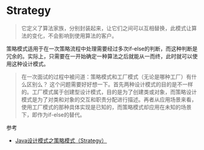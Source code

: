 # Strategy

> 它定义了算法家族，分别封装起来，让它们之间可以互相替换，此模式让算法的变化，不会影响到使用算法的客户。


策略模式适用于在一次策略流程中处理需要经过多次if-else的判断，而这种判断是冗余的。实际上，只需要在一开始确定一种算法之后就能从一而终，此时就可以使用这种设计模式。

> 在一次面试的过程中被问道：策略模式和工厂模式（无论是哪种工厂）有什么区别么？
> 这个问题需要好好想一下。首先两种设计模式的目的是不一样的。工厂模式属于创建型设计模式，目的是为了创建类或对象，而策略设计模式是为了对类和对象的交互和职责分配进行描述。再者从应用场景来看，使用工厂模式的那种具体实现是已知的，而策略模式却应用在未知的场景下，即作为if-else的替代。



参考
* [Java设计模式之策略模式（Strategy）](https://www.cnblogs.com/whoislcj/p/5554541.html)
